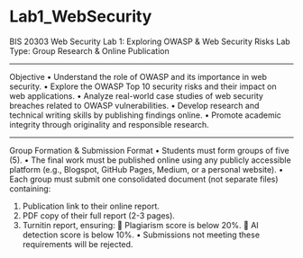 # Lab1_WebSecurity

BIS 20303 Web Security
Lab 1: Exploring OWASP & Web Security Risks
Lab Type: Group Research & Online Publication
________________________________________
Objective
•	Understand the role of OWASP and its importance in web security.
•	Explore the OWASP Top 10 security risks and their impact on web applications.
•	Analyze real-world case studies of web security breaches related to OWASP vulnerabilities.
•	Develop research and technical writing skills by publishing findings online.
•	Promote academic integrity through originality and responsible research.
________________________________________
Group Formation & Submission Format
•	Students must form groups of five (5).
•	The final work must be published online using any publicly accessible platform (e.g., Blogspot, GitHub Pages, Medium, or a personal website).
•	Each group must submit one consolidated document (not separate files) containing: 
1.	Publication link to their online report.
2.	PDF copy of their full report (2-3 pages).
3.	Turnitin report, ensuring: 
	Plagiarism score is below 20%.
	AI detection score is below 10%.
•	Submissions not meeting these requirements will be rejected.
